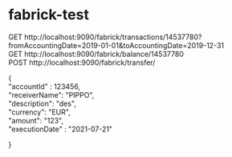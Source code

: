 # fabrick-test   
GET http://localhost:9090/fabrick/transactions/14537780?fromAccountingDate=2019-01-01&toAccountingDate=2019-12-31   
GET http://localhost:9090/fabrick/balance/14537780   
POST http://localhost:9090/fabrick/transfer/   
   
{   
   "accountId" : 123456,   
   "receiverName": "PIPPO",   
   "description": "des",   
   "currency": "EUR",   
   "amount": "123",   
   "executionDate" : "2021-07-21"   
   
}   

